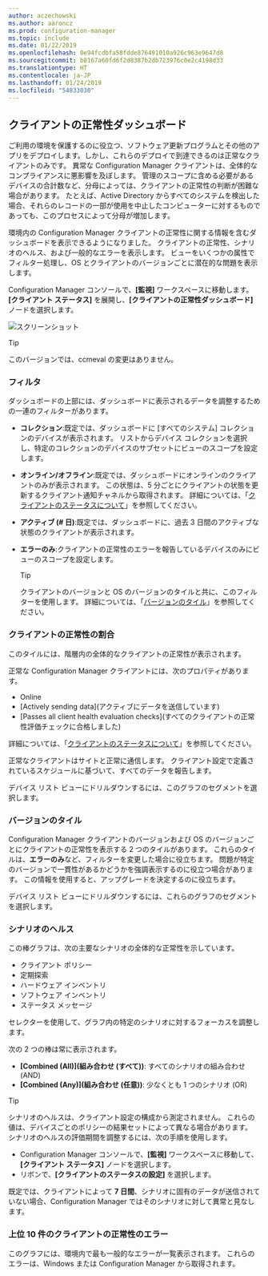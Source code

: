 ```yaml
---
author: aczechowski
ms.author: aaroncz
ms.prod: configuration-manager
ms.topic: include
ms.date: 01/22/2019
ms.openlocfilehash: 0e94fcdbfa58fdde876491010a926c963e9647d8
ms.sourcegitcommit: b8167a60fd6f2d8387b2db723976c0e2c4198d33
ms.translationtype: HT
ms.contentlocale: ja-JP
ms.lasthandoff: 01/24/2019
ms.locfileid: "54833030"
---
```

## <a name="bkmk_health"></a> クライアントの正常性ダッシュボード
<!--3599209-->

ご利用の環境を保護するのに役立つ、ソフトウェア更新プログラムとその他のアプリをデプロイします。しかし、これらのデプロイで到達できるのは正常なクライアントのみです。 異常な Configuration Manager クライアントは、全体的なコンプライアンスに悪影響を及ぼします。 管理のスコープに含める必要があるデバイスの合計数など、分母によっては、クライアントの正常性の判断が困難な場合があります。 たとえば、Active Directory からすべてのシステムを検出した場合、それらのレコードの一部が使用を中止したコンピューターに対するものであっても、このプロセスによって分母が増加します。 

環境内の Configuration Manager クライアントの正常性に関する情報を含むダッシュボードを表示できるようになりました。 クライアントの正常性、シナリオのヘルス、および一般的なエラーを表示します。 ビューをいくつかの属性でフィルター処理し、OS とクライアントのバージョンごとに潜在的な問題を表示します。 

Configuration Manager コンソールで、**[監視]** ワークスペースに移動します。 **[クライアント ステータス]** を展開し、**[クライアントの正常性ダッシュボード]** ノードを選択します。 

![スクリーンショット](../../media/3599209-client-health-dashboard.png)

> [!Tip]  
> このバージョンでは、ccmeval の変更はありません。  


### <a name="filters"></a>フィルタ

ダッシュボードの上部には、ダッシュボードに表示されるデータを調整するための一連のフィルターがあります。

- **コレクション**:既定では、ダッシュボードに [すべてのシステム] コレクションのデバイスが表示されます。 リストからデバイス コレクションを選択し、特定のコレクションのデバイスのサブセットにビューのスコープを設定します。  

- **オンライン/オフライン**:既定では、ダッシュボードにオンラインのクライアントのみが表示されます。 この状態は、5 分ごとにクライアントの状態を更新するクライアント通知チャネルから取得されます。 詳細については、「[クライアントのステータスについて](/sccm/core/clients/manage/monitor-clients#bkmk_about)」を参照してください。  

- **アクティブ (\# 日)**:既定では、ダッシュボードに、過去 3 日間のアクティブな状態のクライアントが表示されます。  

- **エラーのみ**:クライアントの正常性のエラーを報告しているデバイスのみにビューのスコープを設定します。  

    > [!Tip]  
    > クライアントのバージョンと OS のバージョンのタイルと共に、このフィルターを使用します。 詳細については、「[バージョンのタイル](#version-tiles)」を参照してください。 


### <a name="client-health-percentage"></a>クライアントの正常性の割合

このタイルには、階層内の全体的なクライアントの正常性が表示されます。 

正常な Configuration Manager クライアントには、次のプロパティがあります。 
- Online  
- [Actively sending data]\(アクティブにデータを送信しています\)  
- [Passes all client health evaluation checks]\(すべてのクライアントの正常性評価チェックに合格しました\)  

詳細については、「[クライアントのステータスについて](/sccm/core/clients/manage/monitor-clients#bkmk_about)」を参照してください。

正常なクライアントはサイトと正常に通信します。 クライアント設定で定義されているスケジュールに基づいて、すべてのデータを報告します。

デバイス リスト ビューにドリルダウンするには、このグラフのセグメントを選択します。


### <a name="version-tiles"></a>バージョンのタイル

Configuration Manager クライアントのバージョンおよび OS のバージョンごとにクライアントの正常性を表示する 2 つのタイルがあります。 これらのタイルは、**エラーのみ**など、フィルターを変更した場合に役立ちます。 問題が特定のバージョンで一貫性があるかどうかを強調表示するのに役立つ場合があります。 この情報を使用すると、アップグレードを決定するのに役立ちます。 

デバイス リスト ビューにドリルダウンするには、これらのグラフのセグメントを選択します。


### <a name="scenario-health"></a>シナリオのヘルス

この棒グラフは、次の主要なシナリオの全体的な正常性を示しています。 
- クライアント ポリシー
- 定期探索
- ハードウェア インベントリ
- ソフトウェア インベントリ
- ステータス メッセージ

セレクターを使用して、グラフ内の特定のシナリオに対するフォーカスを調整します。 

次の 2 つの棒は常に表示されます。

- **[Combined (All)]\(組み合わせ (すべて)\)**: すべてのシナリオの組み合わせ (AND)  
- **[Combined (Any)]\(組み合わせ (任意)\)**: 少なくとも 1 つのシナリオ (OR)

> [!Tip]  
> シナリオのヘルスは、クライアント設定の構成から測定されません。 これらの値は、デバイスごとのポリシーの結果セットによって異なる場合があります。 シナリオのヘルスの評価期間を調整するには、次の手順を使用します。
> - Configuration Manager コンソールで、**[監視]** ワークスペースに移動して、**[クライアント ステータス]** ノードを選択します。  
> - リボンで、**[クライアントのステータスの設定]** を選択します。  
> 
> 既定では、クライアントによって **7 日間**、シナリオに固有のデータが送信されていない場合、Configuration Manager ではそのシナリオに対して異常と見なします。


### <a name="top-10-client-health-failures"></a>上位 10 件のクライアントの正常性のエラー

このグラフには、環境内で最も一般的なエラーが一覧表示されます。 これらのエラーは、Windows または Configuration Manager から取得されます。 

<!-- The following list includes some of the more common failures overall:

#### Failure 1 title
Failure 1 description

Solution for failure 1 -->